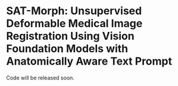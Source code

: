 # SAT-Morph: Unsupervised Deformable Medical Image Registration Using Vision Foundation Models with Anatomically Aware Text Prompt
Code will be released soon.
